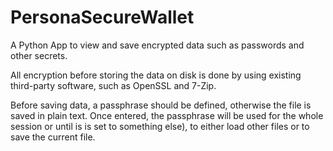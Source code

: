 # PersonaSecureWallet
A Python App to view and save encrypted data such as passwords and other secrets.

All encryption before storing the data on disk is done by using existing third-party software, such as OpenSSL and 7-Zip.

Before saving data, a passphrase should be defined, otherwise the file is saved in plain text.
Once entered, the passphrase will be used for the whole session or until is is set to something else), to either load other files or to save the current file.
